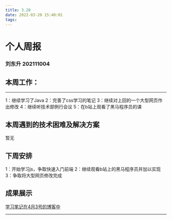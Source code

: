 ```yaml
---
title: 3.20
date: 2022-03-20 15:40:01
tags:
---
```

# 个人周报
### 刘东升 202111004
## 本周工作：
---
   1：继续学习了Java
   2：完善了css学习的笔记
   3：继续对上回的一个大型网页作出修改
   4：继续听技术部例行会议
   5：在b站上观看了黑马程序员的课

##  本周遇到的技术困难及解决方案
   暂无
## 下周安排
   1：开始学习js，争取快速入门前端
   2：继续观看b站上的黑马程序员并加以实现
   3：争取将大型网页修改完成
## 成果展示
<a href="http://lds030204.gitee.io/">学习笔记在4月3号的博客中</a>

---
